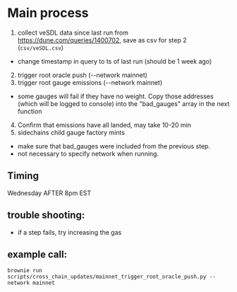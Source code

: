 # Main process
1) collect veSDL data since last run from https://dune.com/queries/1400702, save as csv for step 2 (`csv/veSDL.csv`)
  - change timestamp in query to ts of last run (should be 1 week ago)
2) trigger root oracle push (--network mainnet)
3) trigger root gauge emissions (--network mainnet)
  - some gauges will fail if they have no weight. Copy those addresses (which will be logged to console) into the "bad_gauges" array in the next function
4) Confirm that emissions have all landed, may take 10-20 min
5) sidechains child gauge factory mints
  - make sure that bad_gauges were included from the previous step. 
  - not necessary to specify network when running.

## Timing
Wednesday AFTER 8pm EST

## trouble shooting:
- if a step fails, try increasing the gas

## example call:
`brownie run scripts/cross_chain_updates/mainnet_trigger_root_oracle_push.py --network mainnet`